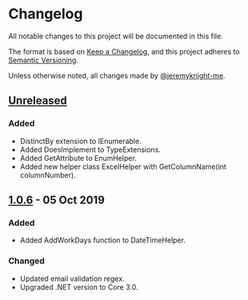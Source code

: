 # Changelog

All notable changes to this project will be documented in this file.

The format is based on [Keep a Changelog](https://keepachangelog.com/),
and this project adheres to [Semantic Versioning](https://semver.org/spec/v2.0.0.html).

Unless otherwise noted, all changes made by [@jeremyknight-me](https://github.com/jeremyknight-me).

## [Unreleased]

### Added

- DistinctBy extension to IEnumerable.
- Added DoesImplement<T> to TypeExtensions.
- Added GetAttribute<T> to EnumHelper.
- Added new helper class ExcelHelper with GetColumnName(int columnNumber). 

## [1.0.6] - 05 Oct 2019

### Added

- Added AddWorkDays function to DateTimeHelper.

### Changed
- Updated email validation regex.
- Upgraded .NET version to Core 3.0.

[Unreleased]: https://github.com/jeremyknight-me/JK.Common/compare/1.0.6...HEAD
[1.0.6]: https://github.com/jeremyknight-me/JK.Common/compare/1.0.5...1.0.6
